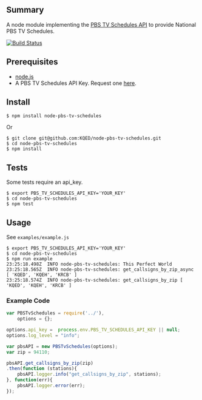 ## Summary
A node module implementing the [PBS TV Schedules API](https://projects.pbs.org/confluence/display/tvsapi/TV+Schedules+Version+2) to provide National PBS TV Schedules.

[![Build Status](https://travis-ci.org/KQED/node-pbs-tv-schedules.svg?branch=release)](https://travis-ci.org/KQED/node-pbs-tv-schedules)

## Prerequisites
* [node.js](https://nodejs.org/)
* A PBS TV Schedules API Key. Request one [here](http://open.pbs.org/tools/pbs-api-key-request/).

## Install
```
$ npm install node-pbs-tv-schedules
```
Or
```
$ git clone git@github.com:KQED/node-pbs-tv-schedules.git
$ cd node-pbs-tv-schedules
$ npm install
```

## Tests
Some tests require an api_key.
```
$ export PBS_TV_SCHEDULES_API_KEY='YOUR_KEY'
$ cd node-pbs-tv-schedules
$ npm test
```

## Usage
See `examples/example.js`
```
$ export PBS_TV_SCHEDULES_API_KEY='YOUR_KEY'
$ cd node-pbs-tv-schedules
$ npm run example
23:25:18.498Z  INFO node-pbs-tv-schedules: This Perfect World
23:25:18.565Z  INFO node-pbs-tv-schedules: get_callsigns_by_zip_async [ 'KQED', 'KQEH', 'KRCB' ]
23:25:18.574Z  INFO node-pbs-tv-schedules: get_callsigns_by_zip [ 'KQED', 'KQEH', 'KRCB' ]
```
### Example Code
```js
var PBSTvSchedules = require('../'),
    options = {};

options.api_key =  process.env.PBS_TV_SCHEDULES_API_KEY || null;
options.log_level = "info";

var pbsAPI = new PBSTvSchedules(options);
var zip = 94110;

pbsAPI.get_callsigns_by_zip(zip)
.then(function (stations){
    pbsAPI.logger.info("get_callsigns_by_zip", stations);
}, function(err){
    pbsAPI.logger.error(err);
});
```
